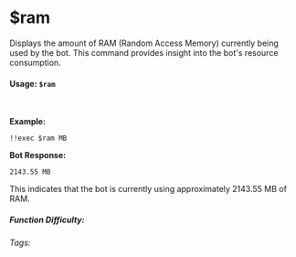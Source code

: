 # $ram

Displays the amount of RAM (Random Access Memory) currently being used by the bot. This command provides insight into the bot's resource consumption.

#### Usage: `$ram`

<br/>

**Example:**

```
!!exec $ram MB
```

**Bot Response:**

```
2143.55 MB
```

This indicates that the bot is currently using approximately 2143.55 MB of RAM.

##### Function Difficulty: <Badge type="tip" text="Easy" vertical="middle" />

###### Tags: <Badge type="tip" text="ram" vertical="middle" /> <Badge type="tip" text="Check" vertical="middle" /> <Badge type="tip" text="Online" vertical="middle" /> <Badge type="tip" text="OS" vertical="middle" />  <Badge type="tip" text="stats" vertical="middle" />